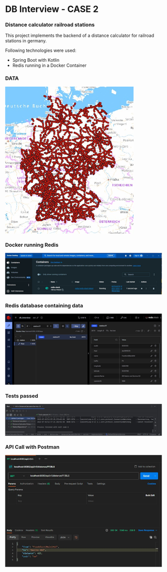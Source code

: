 # DB Interview - CASE 2

### Distance calculator railroad stations

This project implements the backend of a distance calculator for railroad stations in germany.

Following technologies were used:

* Spring Boot with Kotlin
* Redis running in a Docker Container


### DATA

![](images/Railroadstations.jpeg)

### Docker running Redis

![](images/Docker.JPG)

### Redis database containing data

![](images/RedisDatabase.JPG)

### Tests passed

![](images/TestsPassed.JPG)

### API Call with Postman

![](images/Postman.JPG)
